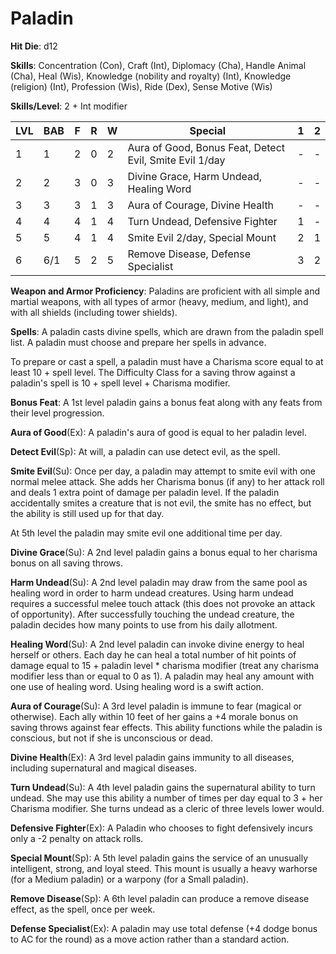 # Paladin

**Hit Die**: d12

**Skills**: Concentration (Con), Craft (Int), Diplomacy (Cha), Handle Animal (Cha), Heal (Wis), Knowledge (nobility and royalty) (Int), Knowledge (religion) (Int), Profession (Wis), Ride (Dex), Sense Motive (Wis)

**Skills/Level**: 2 + Int modifier

LVL | BAB | F | R | W | Special | 1 | 2 
--- | --- | - | - | - | ------- | - | -
1   | 1   | 2 | 0 | 2 | Aura of Good, Bonus Feat, Detect Evil, Smite Evil 1/day | - | -  
2   | 2   | 3 | 0 | 3 | Divine Grace, Harm Undead, Healing Word | - | -  
3   | 3   | 3 | 1 | 3 | Aura of Courage, Divine Health | - | -
4   | 4   | 4 | 1 | 4 | Turn Undead, Defensive Fighter | 1 | -
5   | 5   | 4 | 1 | 4 | Smite Evil 2/day, Special Mount | 2 | 1
6   | 6/1 | 5 | 2 | 5 | Remove Disease, Defense Specialist | 3 | 2

**Weapon and Armor Proficiency**: Paladins are proficient with all simple and martial weapons, with all types of armor (heavy, medium, and light), and with all shields (including tower shields).

**Spells**: A paladin casts divine spells, which are drawn from the paladin spell list. A paladin must choose and prepare her spells in advance. 

To prepare or cast a spell, a paladin must have a Charisma score equal to at least 10 + spell level. The Difficulty Class for a saving throw against a paladin's spell is 10 + spell level + Charisma modifier. 

**Bonus Feat**: A 1st level paladin gains a bonus feat along with any feats from their level progression.

**Aura of Good**(Ex): A paladin's aura of good is equal to her paladin level.

**Detect Evil**(Sp): At will, a paladin can use detect evil, as the spell.

**Smite Evil**(Su): Once per day, a paladin may attempt to smite evil with one normal melee attack. She adds her Charisma bonus (if any) to her attack roll and deals 1 extra point of damage per paladin level. If the paladin accidentally smites a creature that is not evil, the smite has no effect, but the ability is still used up for that day. 

At 5th level the paladin may smite evil one additional time per day.

**Divine Grace**(Su): A 2nd level paladin gains a bonus equal to her charisma bonus on all saving throws.

**Harm Undead**(Su): A 2nd level paladin may draw from the same pool as healing word in order to harm undead creatures. Using harm undead requires a successful melee touch attack (this does not provoke an attack of opportunity). After successfully touching the undead creature, the paladin decides how many points to use from his daily allotment.

**Healing Word**(Su): A 2nd level paladin can invoke divine energy to heal herself or others. Each day he can heal a total number of hit points of damage equal to 15 + paladin level * charisma modifier (treat any charisma modifier less than or equal to 0 as 1). A paladin may heal any amount with one use of healing word. Using healing word is a swift action.

**Aura of Courage**(Su): A 3rd level paladin is immune to fear (magical or otherwise). Each ally within 10 feet of her gains a +4 morale bonus on saving throws against fear effects. This ability functions while the paladin is conscious, but not if she is unconscious or dead.

**Divine Health**(Ex): A 3rd level paladin gains immunity to all diseases, including supernatural and magical diseases.

**Turn Undead**(Su): A 4th level paladin gains the supernatural ability to turn undead. She may use this ability a number of times per day equal to 3 + her Charisma modifier. She turns undead as a cleric of three levels lower would.

**Defensive Fighter**(Ex): A Paladin who chooses to fight defensively incurs only a -2 penalty on attack rolls.

**Special Mount**(Sp): A 5th level paladin gains the service of an unusually intelligent, strong, and loyal steed. This mount is usually a heavy warhorse (for a Medium paladin) or a warpony (for a Small paladin).

**Remove Disease**(Sp): A 6th level paladin can produce a remove disease effect, as the spell, once per week.

**Defense Specialist**(Ex): A paladin may use total defense (+4 dodge bonus to AC for the round) as a move action rather than a standard action.